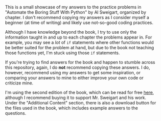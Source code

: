 This is a small showcase of my answers to the practice problems in "Automate the Boring Stuff With Python" by Al Sweigart, organized by chapter. I don't recommend copying my answers as I consider myself a beginner (at time of writing) and likely use not-so-good coding practices.

Although I have knowledge beyond the book, I try to use only the information taught in and up to each chapter the problems appear in. For example, you may see a _lot_ of `if` statements where other functions would be better suited for the problem at hand, but due to the book not teaching those functions yet, I'm stuck using those `if` statements.

If you're trying to find answers for the book and happen to stumble across this repository, again, I do **not** recommend copying these answers. I do, however, recommend using my answers to get some inspiration, or comparing your answers to mine to either improve your own code or criticize mine.

I'm using the second edition of the book, which can be read for free [here](https://automatetheboringstuff.com/), although I recommend buying it to support Mr. Sweigart and his work. Under the "Additional Content" section, there is also a download button for the files used in the book, which includes example answers to the questions.
